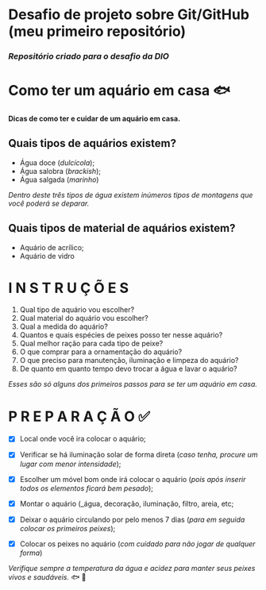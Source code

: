 # Desafio de projeto sobre Git/GitHub (meu primeiro repositório)

### _Repositório criado para o desafio da DIO_

# Como ter um aquário em casa :fish: 

#### Dicas de como ter e cuidar de um aquário em casa.


## Quais tipos de aquários existem?

 - Água doce (_dulcícola_);
 - Água salobra (_brackish_);
 - Água salgada (_marinho_)

_*Dentro deste três tipos de água existem inúmeros tipos de montagens que você poderá se deparar.*_


## Quais tipos de material de aquários existem?

 - Aquário de acrílico;
 - Aquário de vidro


# I N S T R U Ç Õ E S 

 1. Qual tipo de aquário vou escolher?
 2. Qual material do aquário vou escolher?
 3. Qual a medida do aquário?
 4. Quantos e quais espécies de peixes posso ter nesse aquário?
 5. Qual melhor ração para cada tipo de peixe?
 6. O que comprar para a ornamentação do aquário?
 7. O que preciso para manutenção, iluminação e limpeza do aquário?
 8. De quanto em quanto tempo devo trocar a água e lavar o aquário?


_*Esses são só alguns dos primeiros passos para se ter um aquário em casa.*_
 

# P R E P A R A Ç Ã O :white_check_mark:

 - [x] Local onde você ira colocar o aquário;
 - [x] Verificar se há iluminação solar de forma direta (_caso tenha, procure um lugar com menor intensidade_);
 - [x] Escolher um móvel bom onde irá colocar o aquário (_pois após inserir todos os elementos ficará bem pesado_);
 - [x] Montar o aquário (_água, decoração, iluminação, filtro, areia, etc;
 - [x] Deixar o aquário circulando por pelo menos 7 dias (_para em seguida colocar os primeiros peixes_);
 - [x] Colocar os peixes no aquário (_com cuidado para não jogar de qualquer forma_)


_*Verifique sempre a temperatura da água e acidez para manter seus peixes vivos e saudáveis.*_ :fish: :tropical_fish:


